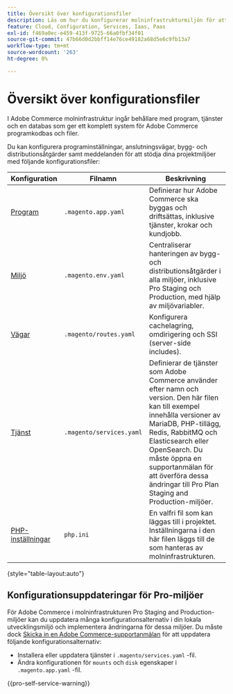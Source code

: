 ```yaml
---
title: Översikt över konfigurationsfiler
description: Läs om hur du konfigurerar molninfrastrukturmiljön för att stödja driftsättning och hantering av din anpassade Adobe Commerce-butik.
feature: Cloud, Configuration, Services, Iaas, Paas
exl-id: f469a0ec-e459-413f-9725-66a0fbf34f01
source-git-commit: 47b66d0d2bbff14e76ce49182a68d5e6c9fb13a7
workflow-type: tm+mt
source-wordcount: '263'
ht-degree: 0%

---
```


# Översikt över konfigurationsfiler

I Adobe Commerce molninfrastruktur ingår behållare med program, tjänster och en databas som ger ett komplett system för Adobe Commerce programkodbas och filer.

Du kan konfigurera programinställningar, anslutningsvägar, bygg- och distributionsåtgärder samt meddelanden för att stödja dina projektmiljöer med följande konfigurationsfiler:

| Konfiguration | Filnamn | Beskrivning |
| ------------- | -------- | ----------- |
| [Program](../application/configure-app-yaml.md) | `.magento.app.yaml` | Definierar hur Adobe Commerce ska byggas och driftsättas, inklusive tjänster, krokar och kundjobb. |
| [Miljö](configure-env-yaml.md) | `.magento.env.yaml` | Centraliserar hanteringen av bygg- och distributionsåtgärder i alla miljöer, inklusive Pro Staging och Production, med hjälp av miljövariabler. |
| [Vägar](../routes/routes-yaml.md) | `.magento/routes.yaml` | Konfigurera cachelagring, omdirigering och SSI (server-side includes). |
| [Tjänst](../services/services-yaml.md) | `.magento/services.yaml` | Definierar de tjänster som Adobe Commerce använder efter namn och version. Den här filen kan till exempel innehålla versioner av MariaDB, PHP-tillägg, Redis, RabbitMQ och Elasticsearch eller OpenSearch. Du måste öppna en supportanmälan för att överföra dessa ändringar till Pro Plan Staging and Production-miljöer. |
| [PHP-inställningar](../application/php-settings.md#configure-php) | `php.ini` | En valfri fil som kan läggas till i projektet. Inställningarna i den här filen läggs till de som hanteras av molninfrastrukturen. |

{style="table-layout:auto"}

## Konfigurationsuppdateringar för Pro-miljöer

För Adobe Commerce i molninfrastrukturen Pro Staging and Production-miljöer kan du uppdatera många konfigurationsalternativ i din lokala utvecklingsmiljö och implementera ändringarna för dessa miljöer. Du måste dock [Skicka in en Adobe Commerce-supportanmälan](https://experienceleague.adobe.com/docs/commerce-knowledge-base/kb/help-center-guide/magento-help-center-user-guide.html#submit-ticket) för att uppdatera följande konfigurationsalternativ:

- Installera eller uppdatera tjänster i `.magento/services.yaml` -fil.
- Ändra konfigurationen för `mounts` och `disk` egenskaper i `.magento.app.yaml` -fil.

{{pro-self-service-warning}}

